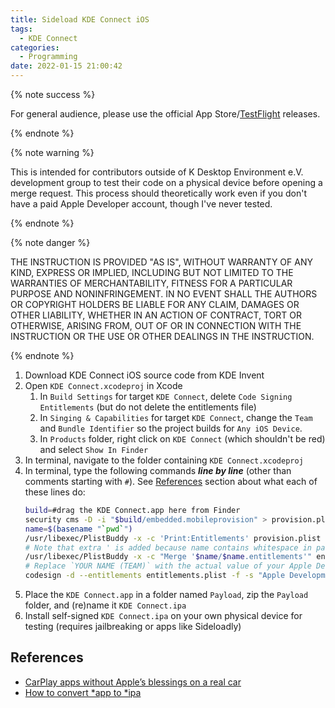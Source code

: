 ```yaml
---
title: Sideload KDE Connect iOS
tags:
  - KDE Connect
categories:
  - Programming
date: 2022-01-15 21:00:42
---
```


{% note success %}

For general audience, please use the official App Store/[TestFlight](https://testflight.apple.com/join/vxCluwBF) releases.

{% endnote %}

<!-- more -->

{% note warning %}

This is intended for contributors outside of K Desktop Environment e.V. development group to test their code on a physical device before opening a merge request. This process should theoretically work even if you don't have a paid Apple Developer account, though I've never tested.

{% endnote %}

{% note danger %}

THE INSTRUCTION IS PROVIDED "AS IS", WITHOUT WARRANTY OF ANY KIND, EXPRESS OR IMPLIED, INCLUDING BUT NOT LIMITED TO THE WARRANTIES OF MERCHANTABILITY, FITNESS FOR A PARTICULAR PURPOSE AND NONINFRINGEMENT. IN NO EVENT SHALL THE AUTHORS OR COPYRIGHT HOLDERS BE LIABLE FOR ANY CLAIM, DAMAGES OR OTHER LIABILITY, WHETHER IN AN ACTION OF CONTRACT, TORT OR OTHERWISE, ARISING FROM, OUT OF OR IN CONNECTION WITH THE INSTRUCTION OR THE USE OR OTHER DEALINGS IN THE INSTRUCTION.

{% endnote %}

1. Download KDE Connect iOS source code from KDE Invent
2. Open `KDE Connect.xcodeproj` in Xcode
   1. In `Build Settings` for target `KDE Connect`, delete `Code Signing Entitlements` (but do not delete the entitlements file)
   2. In `Singing & Capabilities` for target `KDE Connect`, change the `Team` and `Bundle Identifier` so the project builds for `Any iOS Device`.
   3. In `Products` folder, right click on `KDE Connect` (which shouldn't be red) and select `Show In Finder`
2. In terminal, navigate to the folder containing `KDE Connect.xcodeproj`
3. In terminal, type the following commands ***line by line*** (other than comments starting with `#`). See [References](#references) section about what each of these lines do:
   ```sh
   build=#drag the KDE Connect.app here from Finder
   security cms -D -i "$build/embedded.mobileprovision" > provision.plist
   name=$(basename "`pwd`")
   /usr/libexec/PlistBuddy -x -c 'Print:Entitlements' provision.plist > entitlements.plist
   # Note that extra ' is added because name contains whitespace in path
   /usr/libexec/PlistBuddy -x -c "Merge '$name/$name.entitlements'" entitlements.plist
   # Replace `YOUR NAME (TEAM)` with the actual value of your Apple Development Certificate name (found in KeyChain Access)
   codesign -d --entitlements entitlements.plist -f -s "Apple Development: YOUR NAME (TEAM)" $build
   ```
4. Place the `KDE Connect.app` in a folder named `Payload`, zip the `Payload` folder, and (re)name it `KDE Connect.ipa`
5. Install self-signed `KDE Connect.ipa` on your own physical device for testing (requires jailbreaking or apps like Sideloadly)

## References

- [CarPlay apps without Apple’s blessings on a real car](https://fotidim.com/carplay-apps-without-entitlements-in-an-actual-car-37a708758262)
- [How to convert *app to *ipa](https://gist.github.com/bananita/8039021)
